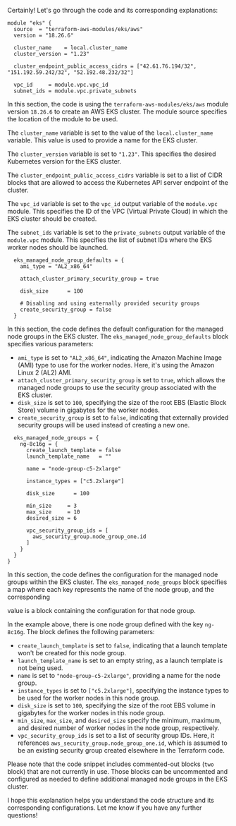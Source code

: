 Certainly! Let's go through the code and its corresponding explanations:

```hcl
module "eks" {
  source  = "terraform-aws-modules/eks/aws"
  version = "18.26.6"

  cluster_name    = local.cluster_name
  cluster_version = "1.23"

  cluster_endpoint_public_access_cidrs = ["42.61.76.194/32", "151.192.59.242/32", "52.192.48.232/32"]

  vpc_id     = module.vpc.vpc_id
  subnet_ids = module.vpc.private_subnets
```

In this section, the code is using the `terraform-aws-modules/eks/aws` module version `18.26.6` to create an AWS EKS cluster. The module source specifies the location of the module to be used.

The `cluster_name` variable is set to the value of the `local.cluster_name` variable. This value is used to provide a name for the EKS cluster.

The `cluster_version` variable is set to `"1.23"`. This specifies the desired Kubernetes version for the EKS cluster.

The `cluster_endpoint_public_access_cidrs` variable is set to a list of CIDR blocks that are allowed to access the Kubernetes API server endpoint of the cluster.

The `vpc_id` variable is set to the `vpc_id` output variable of the `module.vpc` module. This specifies the ID of the VPC (Virtual Private Cloud) in which the EKS cluster should be created.

The `subnet_ids` variable is set to the `private_subnets` output variable of the `module.vpc` module. This specifies the list of subnet IDs where the EKS worker nodes should be launched.

```hcl
  eks_managed_node_group_defaults = {
    ami_type = "AL2_x86_64"

    attach_cluster_primary_security_group = true

    disk_size      = 100

    # Disabling and using externally provided security groups
    create_security_group = false
  }
```

In this section, the code defines the default configuration for the managed node groups in the EKS cluster. The `eks_managed_node_group_defaults` block specifies various parameters:

- `ami_type` is set to `"AL2_x86_64"`, indicating the Amazon Machine Image (AMI) type to use for the worker nodes. Here, it's using the Amazon Linux 2 (AL2) AMI.
- `attach_cluster_primary_security_group` is set to `true`, which allows the managed node groups to use the security group associated with the EKS cluster.
- `disk_size` is set to `100`, specifying the size of the root EBS (Elastic Block Store) volume in gigabytes for the worker nodes.
- `create_security_group` is set to `false`, indicating that externally provided security groups will be used instead of creating a new one.

```hcl
  eks_managed_node_groups = {
    ng-8c16g = {
      create_launch_template = false
      launch_template_name   = ""

      name = "node-group-c5-2xlarge"

      instance_types = ["c5.2xlarge"]

      disk_size      = 100

      min_size     = 3
      max_size     = 10
      desired_size = 6

      vpc_security_group_ids = [
        aws_security_group.node_group_one.id
      ]
    }
  }
}
```

In this section, the code defines the configuration for the managed node groups within the EKS cluster. The `eks_managed_node_groups` block specifies a map where each key represents the name of the node group, and the corresponding

 value is a block containing the configuration for that node group.

In the example above, there is one node group defined with the key `ng-8c16g`. The block defines the following parameters:

- `create_launch_template` is set to `false`, indicating that a launch template won't be created for this node group.
- `launch_template_name` is set to an empty string, as a launch template is not being used.
- `name` is set to `"node-group-c5-2xlarge"`, providing a name for the node group.
- `instance_types` is set to `["c5.2xlarge"]`, specifying the instance types to be used for the worker nodes in this node group.
- `disk_size` is set to `100`, specifying the size of the root EBS volume in gigabytes for the worker nodes in this node group.
- `min_size`, `max_size`, and `desired_size` specify the minimum, maximum, and desired number of worker nodes in the node group, respectively.
- `vpc_security_group_ids` is set to a list of security group IDs. Here, it references `aws_security_group.node_group_one.id`, which is assumed to be an existing security group created elsewhere in the Terraform code.

Please note that the code snippet includes commented-out blocks (`two` block) that are not currently in use. Those blocks can be uncommented and configured as needed to define additional managed node groups in the EKS cluster.

I hope this explanation helps you understand the code structure and its corresponding configurations. Let me know if you have any further questions!